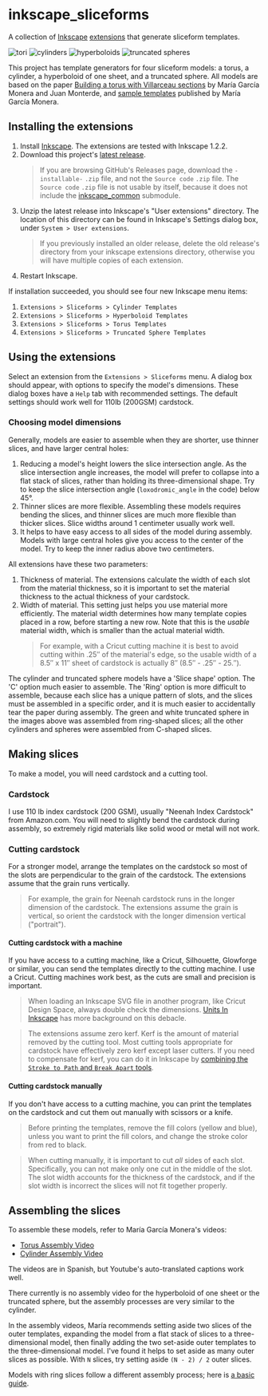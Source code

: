 # inkscape_sliceforms

A collection of [Inkscape](https://inkscape.org/) [extensions](https://inkscape.org/gallery/=extension/) that generate sliceform templates.

![tori](images/tori.jpg)
![cylinders](images/cylinders.jpg)
![hyperboloids](images/hyperboloids.jpg)
![truncated spheres](images/truncated_spheres.jpg)

This project has template generators for four sliceform models: a torus, a cylinder, a hyperboloid of one sheet, and a truncated sphere. All models are based on the paper [Building a torus with Villarceau sections](http://www.heldermann-verlag.de/jgg/jgg15/j15h1mone.pdf) by María García Monera and Juan Monterde, and [sample templates](https://www.uv.es/monera2/) published by María García Monera.

## Installing the extensions

1. Install [Inkscape](https://inkscape.org/). The extensions are tested with Inkscape 1.2.2.
2. Download this project's [latest release](https://github.com/fdxmw/inkscape_sliceforms/releases/download/r0.3/inkscape_sliceforms-installable-r0.3.1.zip).
   > If you are browsing GitHub's Releases page, download the `-installable-` `.zip` file, and not the `Source code` `.zip` file. The `Source code` `.zip` file is not usable by itself, because it does not include the [inkscape_common](https://github.com/fdxmw/inkscape_common) submodule.
3. Unzip the latest release into Inkscape's "User extensions" directory. The location of this directory can be found in Inkscape's Settings dialog box, under `System > User extensions`.
   > If you previously installed an older release, delete the old release's directory from your inkscape extensions directory, otherwise you will have multiple copies of each extension.
4. Restart Inkscape.

If installation succeeded, you should see four new Inkscape menu items:

1. `Extensions > Sliceforms > Cylinder Templates`
1. `Extensions > Sliceforms > Hyperboloid Templates`
1. `Extensions > Sliceforms > Torus Templates`
1. `Extensions > Sliceforms > Truncated Sphere Templates`

## Using the extensions

Select an extension from the `Extensions > Sliceforms` menu. A dialog box should appear, with options to specify the model's dimensions. These dialog boxes have a `Help` tab with recommended settings. The default settings should work well for 110lb (200GSM) cardstock.

### Choosing model dimensions

Generally, models are easier to assemble when they are shorter, use thinner slices, and have larger central holes:

1. Reducing a model's height lowers the slice intersection angle. As the slice intersection angle increases, the model will prefer to collapse into a flat stack of slices, rather than holding its three-dimensional shape. Try to keep the slice intersection angle (`loxodromic_angle` in the code) below 45°.
1. Thinner slices are more flexible. Assembling these models requires bending the slices, and thinner slices are much more flexible than thicker slices. Slice widths around 1 centimeter usually work well.
1. It helps to have easy access to all sides of the model during assembly. Models with large central holes give you access to the center of the model. Try to keep the inner radius above two centimeters.

All extensions have these two parameters:

1. Thickness of material. The extensions calculate the width of each slot from the material thickness, so it is important to set the material thickness to the actual thickness of your cardstock.
1. Width of material. This setting just helps you use material more efficiently. The material width determines how many template copies placed in a row, before starting a new row. Note that this is the *usable* material width, which is smaller than the actual material width.
   > For example, with a Cricut cutting machine it is best to avoid cutting within .25″ of the material's edge, so the usable width of a 8.5″ x 11″ sheet of cardstock is actually 8″ (8.5″ - .25″ - 25.″).

The cylinder and truncated sphere models have a 'Slice shape' option. The 'C' option much easier to assemble. The 'Ring' option is more difficult to assemble, because each slice has a unique pattern of slots, and the slices must be assembled in a specific order, and it is much easier to accidentally tear the paper during assembly. The green and white truncated sphere in the images above was assembled from ring-shaped slices; all the other cylinders and spheres were assembled from C-shaped slices.

## Making slices

To make a model, you will need cardstock and a cutting tool.

### Cardstock

I use 110 lb index cardstock (200 GSM), usually "Neenah Index Cardstock" from Amazon.com. You will need to slightly bend the cardstock during assembly, so extremely rigid materials like solid wood or metal will not work.

### Cutting cardstock

For a stronger model, arrange the templates on the cardstock so most of the slots are perpendicular to the grain of the cardstock. The extensions assume that the grain runs vertically.

> For example, the grain for Neenah cardstock runs in the longer dimension of the cardstock. The extensions assume the grain is vertical, so orient the cardstock with the longer dimension vertical ("portrait").

#### Cutting cardstock with a machine

If you have access to a cutting machine, like a Cricut, Silhouette, Glowforge or similar, you can send the templates directly to the cutting machine. I use a Cricut. Cutting machines work best, as the cuts are small and precision is important.

> When loading an Inkscape SVG file in another program, like Cricut Design Space, always double check the dimensions. [Units In Inkscape](https://wiki.inkscape.org/wiki/Units_In_Inkscape) has more background on this debacle.

> The extensions assume zero kerf. Kerf is the amount of material removed by the cutting tool. Most cutting tools appropriate for cardstock have effectively zero kerf except laser cutters. If you need to compensate for kerf, you can do it in Inkscape by [combining the `Stroke to Path` and `Break Apart` tools](https://wiki.hal9k.dk/equipment/lasersaur/inkscape-kerf).

#### Cutting cardstock manually

If you don't have access to a cutting machine, you can print the templates on the cardstock and cut them out manually with scissors or a knife.

> Before printing the templates, remove the fill colors (yellow and blue), unless you want to print the fill colors, and change the stroke color from red to black.

> When cutting manually, it is important to cut *all* sides of each slot. Specifically, you can not make only one cut in the middle of the slot. The slot width accounts for the thickness of the cardstock, and if the slot width is incorrect the slices will not fit together properly.

## Assembling the slices

To assemble these models, refer to María García Monera's videos:

* [Torus Assembly Video](https://www.youtube.com/watch?v=WVE-HeVFJ1k)
* [Cylinder Assembly Video](https://www.youtube.com/watch?v=QfBc0fR64EQ)

The videos are in Spanish, but Youtube's auto-translated captions work well.

There currently is no assembly video for the hyperboloid of one sheet or the truncated sphere, but the assembly processes are very similar to the cylinder.

In the assembly videos, María recommends setting aside two slices of the outer templates, expanding the model from a flat stack of slices to a three-dimensional model, then finally adding the two set-aside outer templates to the three-dimensional model. I've found it helps to set aside as many outer slices as possible. With `N` slices, try setting aside `(N - 2) / 2` outer slices.

Models with ring slices follow a different assembly process; here is [a basic guide](ring-assembly.md).
